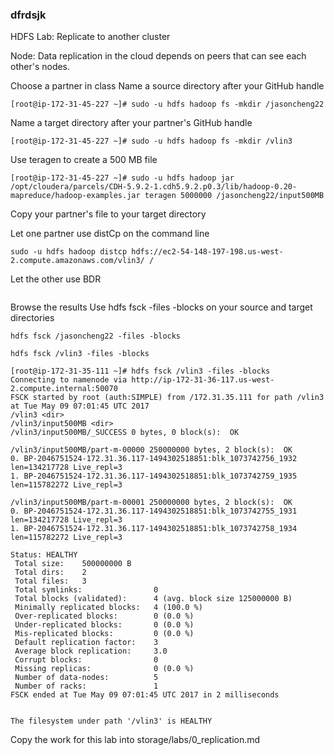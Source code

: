 ### dfrdsjk

HDFS Lab: Replicate to another cluster

Node: Data replication in the cloud depends on peers that can see each other's nodes.

Choose a partner in class
Name a source directory after your GitHub handle
```
[root@ip-172-31-45-227 ~]# sudo -u hdfs hadoop fs -mkdir /jasoncheng22
```

Name a target directory after your partner's GitHub handle
```
[root@ip-172-31-45-227 ~]# sudo -u hdfs hadoop fs -mkdir /vlin3
```

Use teragen to create a 500 MB file
```
[root@ip-172-31-45-227 ~]# sudo -u hdfs hadoop jar /opt/cloudera/parcels/CDH-5.9.2-1.cdh5.9.2.p0.3/lib/hadoop-0.20-mapreduce/hadoop-examples.jar teragen 5000000 /jasoncheng22/input500MB

```

Copy your partner's file to your target directory


Let one partner use distCp on the command line
```
sudo -u hdfs hadoop distcp hdfs://ec2-54-148-197-198.us-west-2.compute.amazonaws.com/vlin3/ /
```
Let the other use BDR
```

```
Browse the results
Use hdfs fsck <path> -files -blocks on your source and target directories
```
hdfs fsck /jasoncheng22 -files -blocks
```

```
hdfs fsck /vlin3 -files -blocks

[root@ip-172-31-35-111 ~]# hdfs fsck /vlin3 -files -blocks
Connecting to namenode via http://ip-172-31-36-117.us-west-2.compute.internal:50070
FSCK started by root (auth:SIMPLE) from /172.31.35.111 for path /vlin3 at Tue May 09 07:01:45 UTC 2017
/vlin3 <dir>
/vlin3/input500MB <dir>
/vlin3/input500MB/_SUCCESS 0 bytes, 0 block(s):  OK

/vlin3/input500MB/part-m-00000 250000000 bytes, 2 block(s):  OK
0. BP-2046751524-172.31.36.117-1494302518851:blk_1073742756_1932 len=134217728 Live_repl=3
1. BP-2046751524-172.31.36.117-1494302518851:blk_1073742759_1935 len=115782272 Live_repl=3

/vlin3/input500MB/part-m-00001 250000000 bytes, 2 block(s):  OK
0. BP-2046751524-172.31.36.117-1494302518851:blk_1073742755_1931 len=134217728 Live_repl=3
1. BP-2046751524-172.31.36.117-1494302518851:blk_1073742758_1934 len=115782272 Live_repl=3

Status: HEALTHY
 Total size:    500000000 B
 Total dirs:    2
 Total files:   3
 Total symlinks:                0
 Total blocks (validated):      4 (avg. block size 125000000 B)
 Minimally replicated blocks:   4 (100.0 %)
 Over-replicated blocks:        0 (0.0 %)
 Under-replicated blocks:       0 (0.0 %)
 Mis-replicated blocks:         0 (0.0 %)
 Default replication factor:    3
 Average block replication:     3.0
 Corrupt blocks:                0
 Missing replicas:              0 (0.0 %)
 Number of data-nodes:          5
 Number of racks:               1
FSCK ended at Tue May 09 07:01:45 UTC 2017 in 2 milliseconds


The filesystem under path '/vlin3' is HEALTHY

```


Copy the work for this lab into storage/labs/0_replication.md


